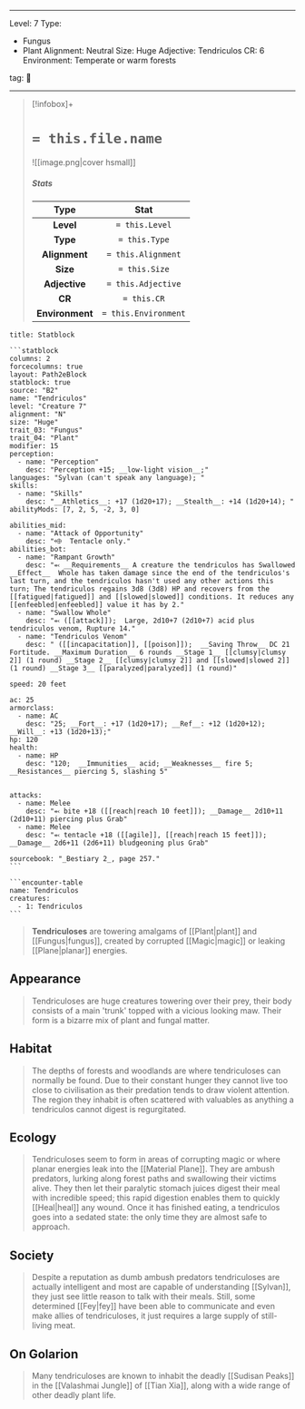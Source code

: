 
---


Level: 7
Type:
- Fungus
- Plant
Alignment: Neutral
Size: Huge
Adjective: Tendriculos
CR: 6
Environment: Temperate or warm forests


tag: 👹

---

> [!infobox]+
> #  `= this.file.name`
> ![[image.png|cover hsmall]]
> ##### Stats
> Type | Stat |
> :---:|:---:|
> **Level** | `= this.Level` |
> **Type** | `= this.Type` |
> **Alignment** | `= this.Alignment` |
> **Size** | `= this.Size` |
> **Adjective** | `= this.Adjective` |
> **CR** | `= this.CR` |
> **Environment** | `= this.Environment` |




````ad-info
title: Statblock

```statblock
columns: 2
forcecolumns: true
layout: Path2eBlock
statblock: true
source: "B2"
name: "Tendriculos"
level: "Creature 7"
alignment: "N"
size: "Huge"
trait_03: "Fungus"
trait_04: "Plant"
modifier: 15
perception:
  - name: "Perception"
    desc: "Perception +15; __low-light vision__;"
languages: "Sylvan (can't speak any language); "
skills:
  - name: "Skills"
    desc: "__Athletics__: +17 (1d20+17); __Stealth__: +14 (1d20+14); "
abilityMods: [7, 2, 5, -2, 3, 0]

abilities_mid:
  - name: "Attack of Opportunity"
    desc: "⬲  Tentacle only."
abilities_bot:
  - name: "Rampant Growth"
    desc: "⬻ __Requirements__ A creature the tendriculos has Swallowed  __Effect__  Whole has taken damage since the end of the tendriculos's last turn, and the tendriculos hasn't used any other actions this turn; The tendriculos regains 3d8 (3d8) HP and recovers from the [[fatigued|fatigued]] and [[slowed|slowed]] conditions. It reduces any [[enfeebled|enfeebled]] value it has by 2."
  - name: "Swallow Whole"
    desc: "⬻ ([[attack]]);  Large, 2d10+7 (2d10+7) acid plus tendriculos venom, Rupture 14."
  - name: "Tendriculos Venom"
    desc: " ([[incapacitation]], [[poison]]);  __Saving Throw__ DC 21 Fortitude. __Maximum Duration__ 6 rounds __Stage 1__ [[clumsy|clumsy 2]] (1 round) __Stage 2__ [[clumsy|clumsy 2]] and [[slowed|slowed 2]] (1 round) __Stage 3__ [[paralyzed|paralyzed]] (1 round)"

speed: 20 feet

ac: 25
armorclass:
  - name: AC
    desc: "25; __Fort__: +17 (1d20+17); __Ref__: +12 (1d20+12); __Will__: +13 (1d20+13);"
hp: 120
health:
  - name: HP
    desc: "120;  __Immunities__ acid; __Weaknesses__ fire 5; __Resistances__ piercing 5, slashing 5"


attacks:
  - name: Melee
    desc: "⬻ bite +18 ([[reach|reach 10 feet]]); __Damage__ 2d10+11 (2d10+11) piercing plus Grab"
  - name: Melee
    desc: "⬻ tentacle +18 ([[agile]], [[reach|reach 15 feet]]); __Damage__ 2d6+11 (2d6+11) bludgeoning plus Grab"

sourcebook: "_Bestiary 2_, page 257."
```

```encounter-table
name: Tendriculos
creatures:
  - 1: Tendriculos
```

````



> **Tendriculoses** are towering amalgams of [[Plant|plant]] and [[Fungus|fungus]], created by corrupted [[Magic|magic]] or leaking [[Plane|planar]] energies.



## Appearance

> Tendriculoses are huge creatures towering over their prey, their body consists of a main 'trunk' topped with a vicious looking maw. Their form is a bizarre mix of plant and fungal matter.


## Habitat

> The depths of forests and woodlands are where tendriculoses can normally be found. Due to their constant hunger they cannot live too close to civilisation as their predation tends to draw violent attention. The region they inhabit is often scattered with valuables as anything a tendriculos cannot digest is regurgitated.


## Ecology

> Tendriculoses seem to form in areas of corrupting magic or where planar energies leak into the [[Material Plane]]. They are ambush predators, lurking along forest paths and swallowing their victims alive. They then let their paralytic stomach juices digest their meal with incredible speed; this rapid digestion enables them to quickly [[Heal|heal]] any wound. Once it has finished eating, a tendriculos goes into a sedated state: the only time they are almost safe to approach.


## Society

> Despite a reputation as dumb ambush predators tendriculoses are actually intelligent and most are capable of understanding [[Sylvan]], they just see little reason to talk with their meals. Still, some determined [[Fey|fey]] have been able to communicate and even make allies of tendriculoses, it just requires a large supply of still-living meat.


## On Golarion

> Many tendriculoses are known to inhabit the deadly [[Sudisan Peaks]] in the [[Valashmai Jungle]] of [[Tian Xia]], along with a wide range of other deadly plant life.









